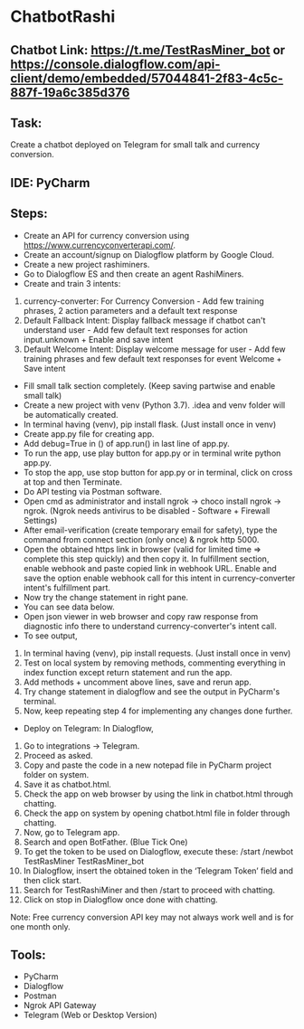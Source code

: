 # ChatbotRashi
## Chatbot Link: https://t.me/TestRasMiner_bot or https://console.dialogflow.com/api-client/demo/embedded/57044841-2f83-4c5c-887f-19a6c385d376
## Task:
Create a chatbot deployed on Telegram for small talk and currency conversion.
## IDE: PyCharm
## Steps:
* Create an API for currency conversion using https://www.currencyconverterapi.com/.
* Create an account/signup on Dialogflow platform by Google Cloud.
* Create a new project rashiminers.
* Go to Dialogflow ES and then create an agent RashiMiners.
* Create and train 3 intents:
1. currency-converter: For Currency Conversion - Add few training phrases, 2 action parameters and a default text response
2. Default Fallback Intent: Display fallback message if chatbot can't understand user - Add few default text responses for action input.unknown + Enable and save intent
3. Default Welcome Intent: Display welcome message for user - Add few training phrases and few default text responses for event Welcome + Save intent
* Fill small talk section completely. (Keep saving partwise and enable small talk)
* Create a new project with venv (Python 3.7). .idea and venv folder will be automatically created.
* In terminal having (venv), pip install flask. (Just install once in venv)
* Create app.py file for creating app.
* Add debug=True in () of app.run() in last line of app.py.
* To run the app, use play button for app.py or in terminal write python app.py.
* To stop the app, use stop button for app.py or in terminal, click on cross at top and then Terminate.
* Do API testing via Postman software.
* Open cmd as administrator and install ngrok -> choco install ngrok -> ngrok. (Ngrok needs antivirus to be disabled - Software + Firewall Settings)
* After email-verification (create temporary email for safety), type the command from connect section (only once) & ngrok http 5000.
* Open the obtained https link in browser (valid for limited time => complete this step quickly) and then copy it. In fulfillment section, enable webhook and paste copied link in webhook URL. Enable and save the option enable webhook call for this intent in currency-converter intent's fulfillment part.
* Now try the change statement in right pane.
* You can see data below.
* Open json viewer in web browser and copy raw response from diagnostic info there to understand currency-converter's intent call.
* To see output,
1. In terminal having (venv), pip install requests. (Just install once in venv)
2. Test on local system by removing methods, commenting everything in index function except return statement and run the app.
3. Add methods + uncomment above lines, save and rerun app.
4. Try change statement in dialogflow and see the output in PyCharm's terminal.
5. Now, keep repeating step 4 for implementing any changes done further.
* Deploy on Telegram: In Dialogflow,
1. Go to integrations -> Telegram.
2. Proceed as asked.
3. Copy and paste the code in a new notepad file in PyCharm project folder on system.
4. Save it as chatbot.html.
5. Check the app on web browser by using the link in chatbot.html through chatting.
6. Check the app on system by opening chatbot.html file in folder through chatting.
7. Now, go to Telegram app.
8. Search and open BotFather. (Blue Tick One)
9. To get the token to be used on Dialogflow, execute these:
/start
/newbot
TestRasMiner
TestRasMiner_bot
10. In Dialogflow, insert the obtained token in the ‘Telegram Token’ field and then click start.
11. Search for TestRashiMiner and then /start to proceed with chatting.
12. Click on stop in Dialogflow once done with chatting.

Note: Free currency conversion API key may not always work well and is for one month only.
## Tools:
* PyCharm
* Dialogflow
* Postman
* Ngrok API Gateway
* Telegram (Web or Desktop Version)
